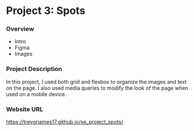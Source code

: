 # Project 3: Spots

### Overview  

* Intro  
* Figma  
* Images

### Project Description

In this project, I used both grid and flexbox to organize the images and text on the page. I also used media queries to modify the look of the page when used on a mobile device.
  
### Website URL

https://trevorjames17.github.io/se_project_spots/
